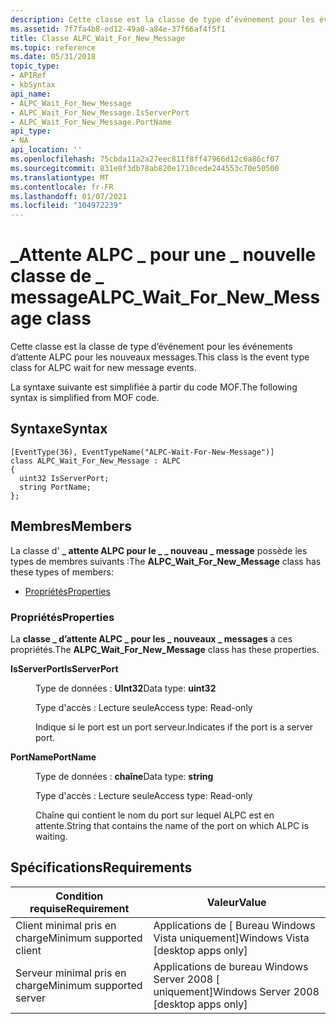 ```yaml
---
description: Cette classe est la classe de type d’événement pour les événements d’attente ALPC pour les nouveaux messages. La syntaxe suivante est simplifiée à partir du code MOF.
ms.assetid: 7f7fa4b8-ed12-49a0-a84e-37f66af4f5f1
title: Classe ALPC_Wait_For_New_Message
ms.topic: reference
ms.date: 05/31/2018
topic_type:
- APIRef
- kbSyntax
api_name:
- ALPC_Wait_For_New_Message
- ALPC_Wait_For_New_Message.IsServerPort
- ALPC_Wait_For_New_Message.PortName
api_type:
- NA
api_location: ''
ms.openlocfilehash: 75cbda11a2a27eec811f8ff47966d12c6a86cf07
ms.sourcegitcommit: 831e8f3db78ab820e1710cede244553c70e50500
ms.translationtype: MT
ms.contentlocale: fr-FR
ms.lasthandoff: 01/07/2021
ms.locfileid: "104972239"
---
```

# <a name="alpc_wait_for_new_message-class"></a><span data-ttu-id="ab98f-104">\_Attente ALPC \_ pour une \_ nouvelle classe de \_ message</span><span class="sxs-lookup"><span data-stu-id="ab98f-104">ALPC\_Wait\_For\_New\_Message class</span></span>

<span data-ttu-id="ab98f-105">Cette classe est la classe de type d’événement pour les événements d’attente ALPC pour les nouveaux messages.</span><span class="sxs-lookup"><span data-stu-id="ab98f-105">This class is the event type class for ALPC wait for new message events.</span></span>

<span data-ttu-id="ab98f-106">La syntaxe suivante est simplifiée à partir du code MOF.</span><span class="sxs-lookup"><span data-stu-id="ab98f-106">The following syntax is simplified from MOF code.</span></span>

## <a name="syntax"></a><span data-ttu-id="ab98f-107">Syntaxe</span><span class="sxs-lookup"><span data-stu-id="ab98f-107">Syntax</span></span>

``` syntax
[EventType(36), EventTypeName("ALPC-Wait-For-New-Message")]
class ALPC_Wait_For_New_Message : ALPC
{
  uint32 IsServerPort;
  string PortName;
};
```

## <a name="members"></a><span data-ttu-id="ab98f-108">Membres</span><span class="sxs-lookup"><span data-stu-id="ab98f-108">Members</span></span>

<span data-ttu-id="ab98f-109">La classe d' **\_ attente ALPC pour le \_ \_ nouveau \_ message** possède les types de membres suivants :</span><span class="sxs-lookup"><span data-stu-id="ab98f-109">The **ALPC\_Wait\_For\_New\_Message** class has these types of members:</span></span>

-   [<span data-ttu-id="ab98f-110">Propriétés</span><span class="sxs-lookup"><span data-stu-id="ab98f-110">Properties</span></span>](#properties)

### <a name="properties"></a><span data-ttu-id="ab98f-111">Propriétés</span><span class="sxs-lookup"><span data-stu-id="ab98f-111">Properties</span></span>

<span data-ttu-id="ab98f-112">La **classe \_ d’attente ALPC \_ pour les \_ nouveaux \_ messages** a ces propriétés.</span><span class="sxs-lookup"><span data-stu-id="ab98f-112">The **ALPC\_Wait\_For\_New\_Message** class has these properties.</span></span>

<dl> <dt>

<span data-ttu-id="ab98f-113">**IsServerPort**</span><span class="sxs-lookup"><span data-stu-id="ab98f-113">**IsServerPort**</span></span>
</dt> <dd> <dl> <dt>

<span data-ttu-id="ab98f-114">Type de données : **UInt32**</span><span class="sxs-lookup"><span data-stu-id="ab98f-114">Data type: **uint32**</span></span>
</dt> <dt>

<span data-ttu-id="ab98f-115">Type d'accès : Lecture seule</span><span class="sxs-lookup"><span data-stu-id="ab98f-115">Access type: Read-only</span></span>
</dt> </dl>

<span data-ttu-id="ab98f-116">Indique si le port est un port serveur.</span><span class="sxs-lookup"><span data-stu-id="ab98f-116">Indicates if the port is a server port.</span></span>

</dd> <dt>

<span data-ttu-id="ab98f-117">**PortName**</span><span class="sxs-lookup"><span data-stu-id="ab98f-117">**PortName**</span></span>
</dt> <dd> <dl> <dt>

<span data-ttu-id="ab98f-118">Type de données : **chaîne**</span><span class="sxs-lookup"><span data-stu-id="ab98f-118">Data type: **string**</span></span>
</dt> <dt>

<span data-ttu-id="ab98f-119">Type d'accès : Lecture seule</span><span class="sxs-lookup"><span data-stu-id="ab98f-119">Access type: Read-only</span></span>
</dt> </dl>

<span data-ttu-id="ab98f-120">Chaîne qui contient le nom du port sur lequel ALPC est en attente.</span><span class="sxs-lookup"><span data-stu-id="ab98f-120">String that contains the name of the port on which ALPC is waiting.</span></span>

</dd> </dl>

## <a name="requirements"></a><span data-ttu-id="ab98f-121">Spécifications</span><span class="sxs-lookup"><span data-stu-id="ab98f-121">Requirements</span></span>



| <span data-ttu-id="ab98f-122">Condition requise</span><span class="sxs-lookup"><span data-stu-id="ab98f-122">Requirement</span></span> | <span data-ttu-id="ab98f-123">Valeur</span><span class="sxs-lookup"><span data-stu-id="ab98f-123">Value</span></span> |
|-------------------------------------|------------------------------------------------------|
| <span data-ttu-id="ab98f-124">Client minimal pris en charge</span><span class="sxs-lookup"><span data-stu-id="ab98f-124">Minimum supported client</span></span><br/> | <span data-ttu-id="ab98f-125">Applications de \[ Bureau Windows Vista uniquement\]</span><span class="sxs-lookup"><span data-stu-id="ab98f-125">Windows Vista \[desktop apps only\]</span></span><br/>       |
| <span data-ttu-id="ab98f-126">Serveur minimal pris en charge</span><span class="sxs-lookup"><span data-stu-id="ab98f-126">Minimum supported server</span></span><br/> | <span data-ttu-id="ab98f-127">Applications de bureau Windows Server 2008 \[ uniquement\]</span><span class="sxs-lookup"><span data-stu-id="ab98f-127">Windows Server 2008 \[desktop apps only\]</span></span><br/> |



 

 




